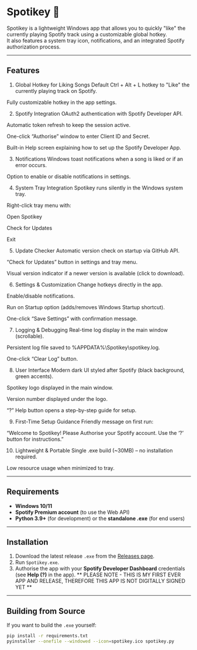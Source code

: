 # Spotikey 🎵

Spotikey is a lightweight Windows app that allows you to quickly "like" the currently playing Spotify track using a customizable global hotkey.  
It also features a system tray icon, notifications, and an integrated Spotify authorization process.

---

## **Features**
1. Global Hotkey for Liking Songs
Default Ctrl + Alt + L hotkey to "Like" the currently playing track on Spotify.

Fully customizable hotkey in the app settings.

2. Spotify Integration
OAuth2 authentication with Spotify Developer API.

Automatic token refresh to keep the session active.

One-click “Authorise” window to enter Client ID and Secret.

Built-in Help screen explaining how to set up the Spotify Developer App.

3. Notifications
Windows toast notifications when a song is liked or if an error occurs.

Option to enable or disable notifications in settings.

4. System Tray Integration
Spotikey runs silently in the Windows system tray.

Right-click tray menu with:

Open Spotikey

Check for Updates

Exit

5. Update Checker
Automatic version check on startup via GitHub API.

“Check for Updates” button in settings and tray menu.

Visual version indicator if a newer version is available (click to download).

6. Settings & Customization
Change hotkeys directly in the app.

Enable/disable notifications.

Run on Startup option (adds/removes Windows Startup shortcut).

One-click “Save Settings” with confirmation message.

7. Logging & Debugging
Real-time log display in the main window (scrollable).

Persistent log file saved to %APPDATA%\Spotikey\spotikey.log.

One-click “Clear Log” button.

8. User Interface
Modern dark UI styled after Spotify (black background, green accents).

Spotikey logo displayed in the main window.

Version number displayed under the logo.

“?” Help button opens a step-by-step guide for setup.

9. First-Time Setup Guidance
Friendly message on first run:

“Welcome to Spotikey! Please Authorise your Spotify account. Use the ‘?’ button for instructions.”

10. Lightweight & Portable
Single .exe build (~30MB) – no installation required.

Low resource usage when minimized to tray.

---

## **Requirements**
- **Windows 10/11**
- **Spotify Premium account** (to use the Web API)
- **Python 3.9+** (for development) or the **standalone .exe** (for end users)

---

## **Installation**
1. Download the latest release `.exe` from the [Releases page](https://github.com/dannj90/Spotikey/releases).
2. Run `Spotikey.exe`.
3. Authorise the app with your **Spotify Developer Dashboard** credentials (see **Help (?)** in the app).
   ** PLEASE NOTE - THIS IS MY FIRST EVER APP AND RELEASE, THEREFORE THIS APP IS NOT DIGITALLY SIGNED YET **

---

## **Building from Source**
If you want to build the `.exe` yourself:
```bash
pip install -r requirements.txt
pyinstaller --onefile --windowed --icon=spotikey.ico spotikey.py
